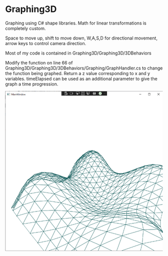# Graphing3D
Graphing using C# shape libraries. Math for linear transformations is completely custom.

Space to move up, shift to move down, W,A,S,D for directional movement, arrow keys to control camera direction.

Most of my code is contained in Graphing3D/Graphing3D/3DBehaviors

Modify the function on line 66 of Graphing3D/Graphing3D/3DBehaviors/Graphing/GraphHandler.cs to change the function being graphed. Return a z value corresponding to x and y variables. timeElapsed can be used as an additional parameter to give the graph a time progression.

![3-D Graph of Sin Wave](singraph.png)
